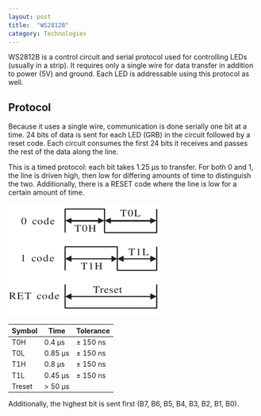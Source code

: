 ```yaml
---
layout: post
title:  "WS2812B"
category: Technologies
---
```


WS2812B is a control circuit and serial protocol used for controlling LEDs
(usually in a strip). It requires only a single wire for data transfer
in addition to power (5V) and ground. Each LED is addressable using this
protocol as well.

## Protocol
Because it uses a single wire, communication is done serially one bit
at a time. 24 bits of data is sent for each LED (GRB) in the circuit
followed by a reset code. Each circuit consumes the first 24 bits it
receives and passes the rest of the data along the line.

This is a timed protocol: each bit takes 1.25 μs to transfer. For both
0 and 1, the line is driven high, then low for differing amounts of time
to distinguish the two. Additionally, there is a RESET code where the line
is low for a certain amount of time.

![ws2812b-timing](/assets/kb/ws2812b.png)

| Symbol | Time    | Tolerance |
| ------ | ------- | --------- |
| T0H    | 0.4 μs  | ± 150 ns  |
| T0L    | 0.85 μs | ± 150 ns  |
| T1H    | 0.8 μs  | ± 150 ns  |
| T1L    | 0.45 μs | ± 150 ns  |
| Treset | > 50 μs |           |

Additionally, the highest bit is sent first (B7, B6, B5, B4, B3, B2, B1, B0).
